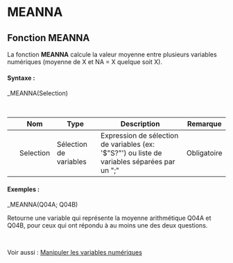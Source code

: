 # MEANNA

## Fonction MEANNA

La fonction **MEANNA** calcule la valeur moyenne entre plusieurs variables numériques (moyenne de X et NA = X quelque soit X).

#### Syntaxe :&nbsp;

\_MEANNA(Selection)

&nbsp;

| &nbsp; | **Nom** |**Type**|**Description**|**Remarque** |
| --- | --- | --- | --- | --- |
| &nbsp; | Selection | Sélection de variables | Expression de sélection de variables (ex: '$"S?"') ou liste de variables séparées par un ";" | Obligatoire |


#### Exemples :

\_MEANNA(Q04A; Q04B)

Retourne une variable qui représente la moyenne arithmétique Q04A et Q04B, pour ceux qui ont répondu à au moins une des deux questions.

&nbsp;

Voir aussi : [Manipuler les variables numériques](<Manipulerlesvariablesnumeriques1.md>)

